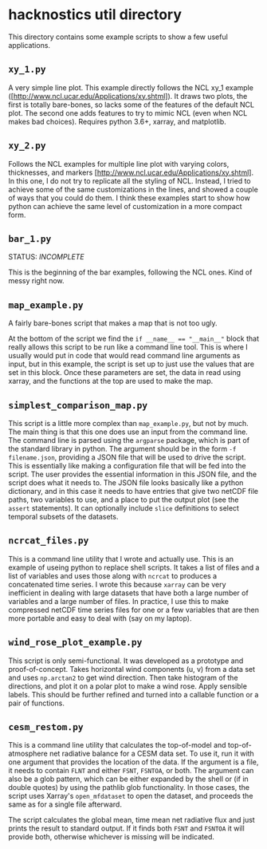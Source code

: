 # hacknostics util directory

This directory contains some example scripts to show a few useful applications.

## `xy_1.py`
A very simple line plot. This example directly follows the NCL xy_1 example ([http://www.ncl.ucar.edu/Applications/xy.shtml]). It draws two plots, the first is totally bare-bones, so lacks some of the features of the default NCL plot. The second one adds features to try to mimic NCL (even when NCL makes bad choices). Requires python 3.6+, xarray, and matplotlib.

## `xy_2.py`
Follows the NCL examples for multiple line plot with varying colors, thicknesses, and markers [http://www.ncl.ucar.edu/Applications/xy.shtml]. In this one, I do not try to replicate all the styling of NCL. Instead, I tried to achieve some of the same customizations in the lines, and showed a couple of ways that you could do them. I think these examples start to show how python can achieve the same level of customization in a more compact form. 

## `bar_1.py`
STATUS: *INCOMPLETE*

This is the beginning of the bar examples, following the NCL ones. Kind of messy right now.


## `map_example.py`
A fairly bare-bones script that makes a map that is not too ugly.

At the bottom of the script we find the `if __name__ == "__main__"` block that really allows this script to be run like a command line tool. This is where I usually would put in code that would read command line arguments as input, but in this example, the script is set up to just use the values that are set in this block. Once these parameters are set, the data in read using xarray, and the functions at the top are used to make the map.


## `simplest_comparison_map.py`

This script is a little more complex than `map_example.py`, but not by much. The main thing is that this one does use an input from the command line. The command line is parsed using the `argparse` package, which is part of the standard library in python. The argument should be in the form `-f filename.json`, providing a JSON file that will be used to drive the script. This is essentially like making a configuration file that will be fed into the script. The user provides the essential information in this JSON file, and the script does what it needs to. The JSON file looks basically like a python dictionary, and in this case it needs to have entries that give two netCDF file paths, two variables to use, and a place to put the output plot (see the `assert` statements). It can optionally include `slice` definitions to select temporal subsets of the datasets. 

## `ncrcat_files.py`  

This is a command line utility that I wrote and actually use. This is an example of useing python to replace shell scripts. It takes a list of files and a list of variables and uses those along with `ncrcat` to produces a concatenated time series. I wrote this because `xarray` can be very inefficient in dealing with large datasets that have both a large number of variables and a large number of files. In practice, I use this to make compressed netCDF time series files for one or a few variables that are then more portable and easy to deal with (say on my laptop).

## `wind_rose_plot_example.py`
This script is only semi-functional. It was developed as a prototype and proof-of-concept. Takes horizontal wind components (u, v) from a data set and uses `np.arctan2` to get wind direction. Then take histogram of the directions, and plot it on a polar plot to make a wind rose. Apply sensible labels. This should be further refined and turned into a callable function or a pair of functions.

## `cesm_restom.py`
This is a command line utility that calculates the top-of-model and top-of-atmosphere net radiative balance for a CESM data set. To use it, run it with one argument that provides the location of the data. If the argument is a file, it needs to contain `FLNT` and either `FSNT`, `FSNTOA`, or both. The argument can also be a glob pattern, which can be either expanded by the shell or (if in double quotes) by using the pathlib glob functionality. In those cases, the script uses Xarray's `open_mfdataset` to open the dataset, and proceeds the same as for a single file afterward.

The script calculates the global mean, time mean net radiative flux and just prints the result to standard output. If it finds both `FSNT` and `FSNTOA` it will provide both, otherwise whichever is missing will be indicated.
